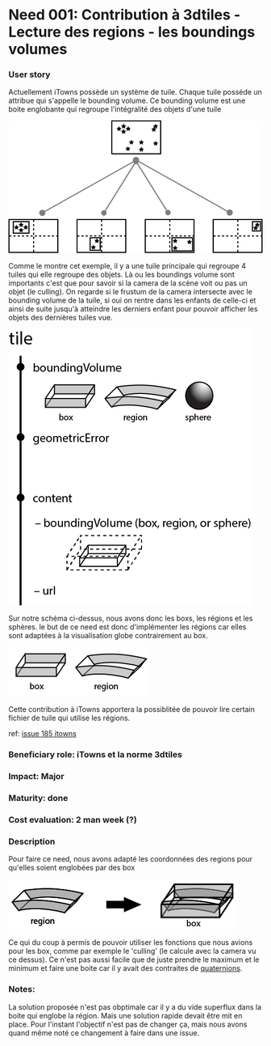 # Need 001: Contribution à 3dtiles - Lecture des regions - les boundings volumes 

### User story
  Actuellement iTowns possède un système de tuile. Chaque tuile posséde un attribue qui s'appelle le bounding volume.
  Ce bounding volume est une boite englobante qui regroupe l'intégralité des objets d'une tuile
  
  ![](Schemes/quadtree-tight.png)
  
  Comme le montre cet exemple, il y a une tuile principale qui regroupe 4 tuiles qui elle regroupe des objets.
  Là ou les boundings volume sont importants c'est que pour savoir si la camera de la scène voit ou pas un objet (le culling).
  On regarde si le frustum de la camera intersecte avec le bounding volume de la tuile, si oui on rentre dans les enfants de celle-ci et ainsi de suite jusqu'à atteindre les derniers enfant pour pouvoir afficher les objets des dernières tuiles vue.

  ![](Schemes/tile.png)
  
  Sur notre schéma ci-dessus, nous avons donc les boxs, les régions et les sphères.
  le but de ce need est donc d'implémenter les régions car elles sont adaptées à la visualisation globe contrairement au box.
  
  ![](Schemes/tile2.png)
  
  Cette contribution à iTowns apportera la possiblitée de pouvoir lire certain fichier de tuile qui utilise les régions.
  
  ref: [issue 185 itowns](https://github.com/iTowns/itowns/issues/185)
### Beneficiary role: iTowns et la norme 3dtiles

### Impact: Major

### Maturity: done

### Cost evaluation: 2 man week (?)

### Description

Pour faire ce need, nous avons adapté les coordonnées des regions pour qu'elles soient englobées par des box
  
  ![](Schemes/regionBox.png)
  
  Ce qui du coup à permis de pouvoir utiliser les fonctions que nous avions pour les box, comme par exemple le 'culling' (le calcule avec la camera vu ce dessus).
  Ce n'est pas aussi facile que de juste prendre le maximum et le minimum et faire une boite car il y avait des contraites de [quaternions](https://fr.wikipedia.org/wiki/Quaternion).
  
### Notes:

La solution proposée n'est pas obptimale car il y a du vide superflux dans la boite qui englobe la région. 
Mais une solution rapide devait être mit en place.
Pour l'instant l'objectif n'est pas de changer ça, mais nous avons quand même noté ce changement à faire dans une issue.
